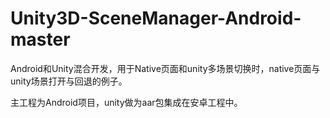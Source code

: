 # Unity3D-SceneManager-Android-master
Android和Unity混合开发，用于Native页面和unity多场景切换时，native页面与unity场景打开与回退的例子。

主工程为Android项目，unity做为aar包集成在安卓工程中。